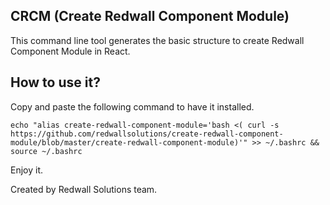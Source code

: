## CRCM (Create Redwall Component Module)

This command line tool generates the basic structure to create Redwall Component Module in React.

## How to use it?

Copy and paste the following command to have it installed.

    echo "alias create-redwall-component-module='bash <( curl -s https://github.com/redwallsolutions/create-redwall-component-module/blob/master/create-redwall-component-module)'" >> ~/.bashrc && source ~/.bashrc

Enjoy it.

Created by Redwall Solutions team.

